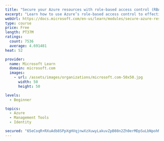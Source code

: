 ```yaml
---
title: "Secure your Azure resources with role-based access control (RBAC)"
excerpt: "Learn how to use Azure’s role-based access control to effectively manage your team’s access to Azure resources."
webUrl: https://docs.microsoft.com/en-us/learn/modules/secure-azure-resources-with-rbac/
type: course
price: Free
length: PT37M
ratings:
  count: 7536
  average: 4.691481
heat: 52

provider:
  name: Microsoft Learn
  domain: microsoft.com
  images:
    - url: /assets/images/organizations/microsoft.com-50x50.jpg
      width: 50
      height: 50

levels:
  - Beginner

topics:
  - Azure
  - Management Tools
  - Identity

secured: "65eCoqR+RXuAdb8SPpXgHVqjnwXzXuwyLakuvZpB08n2Zh0erMDpSuLbNpohMJnFSwGnxPke02T+aFKzYkdD4akQGDvo244+2gVN2Gb52laYqEwDj2OOF5/bjbQrSRYLcYhAif9GLBLgic4dGYOjXouMEBuAnyc2d4fXzoQ2qLHEpsLJh1ZHcyhA99EM4sb5vgWx1U4fLHtmx4PG/vDDCv9gZbJ9SXFKNM3b0WqsO95p3nvrzwFZeEpy070Z9AlClf4n/CdyzXDqv6Yd/vlInKq1HpLLtMMkpCCLt+oIdAV2h0NGUX1ZMcMHdpOnsAS9yqI96QtI7rCForwJgPUwUD9KqUep/qN9vcp3TsB3URkdfuFbCkYI/dMf/bUu9POotIdTBskZj5xC9jl05z3wUYg6A357SzJds3PvdY3Cyuw=;2R0sHCjDMjPO4ITkuCKMwg=="
---
```


